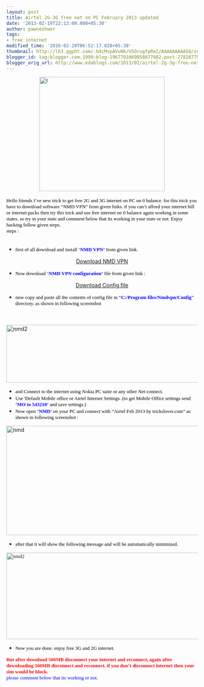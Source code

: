 ```yaml
---
layout: post
title: Airtel 2G-3G free net on PC February 2013 updated
date: '2013-02-19T22:13:00.000+05:30'
author: pawneshwer
tags:
- free internet
modified_time: '2016-02-20T06:52:17.828+05:30'
thumbnail: http://lh3.ggpht.com/-b4cMvpAVvWk/USOrugfpReI/AAAAAAAAASQ/zeo6gYVtZQU/s72-c/f_thumb%25255B2%25255D.png?imgmax=800
blogger_id: tag:blogger.com,1999:blog-1967791069058877982.post-2782877919139200047
blogger_orig_url: http://www.edablogs.com/2013/02/airtel-2g-3g-free-net-on-pc-february.html
---
```


<div dir="ltr" style="text-align: left;" trbidi="on"><span style="color: black; font-family: verdana; font-size: small;"><a href="http://lh6.ggpht.com/-8gZpP5LvSIs/USOrtVyZmiI/AAAAAAAAASI/io3VpRWhbBc/s1600-h/f%25255B4%25255D.png"><img alt="f" border="0" height="301" src="http://lh3.ggpht.com/-b4cMvpAVvWk/USOrugfpReI/AAAAAAAAASQ/zeo6gYVtZQU/f_thumb%25255B2%25255D.png?imgmax=800" style="background-image: none; border-bottom-width: 0px; border-left-width: 0px; border-right-width: 0px; border-top-width: 0px; display: block; float: none; margin-left: auto; margin-right: auto; padding-left: 0px; padding-right: 0px; padding-top: 0px;" title="f" width="330" /></a></span>     <br /><span style="font-size: small;"><span style="color: black; font-family: verdana; font-size: small;"><span style="font-size: small;">Hello friends I’ve new trick to get free 2G and 3G internet on PC on 0 balance. for this trick you have to download software “NMD VPN” from given links. if you can’t afford your internet bill or internet packs then try this trick and use free internet on 0 balance again working in some states. so try in your state and comment below that its working in your state or not. Enjoy hacking follow given steps</span>.</span>       <br /></span><span style="color: black; font-family: verdana; font-size: small;"><span style="font-size: small;">steps </span><span style="font-size: small;">:</span>       <br /></span>    <br /><ul><li><span style="color: black; font-family: verdana; font-size: small;"><span style="font-size: small;">first of all download and install ‘<span style="color: blue;"><b>NMD VPN’</b></span> from given link</span>.</span> </li></ul><center><a class="raju" href="http://adf.ly/NNASs" target="_blank">Download NMD VPN</a></center><ul><li><span style="color: black; font-family: verdana; font-size: small;"><span style="font-size: small;">Now download ‘<span style="color: blue;"><b>NMD VPN configuration’</b></span> file from given link</span> :</span> </li></ul><center><a class="raju" href="http://adf.ly/NNAVj" target="_blank">Download Config file</a></center><ul><li><span style="color: black; font-family: verdana; font-size: small;"><span style="font-size: small;">now copy and paste all the contents of config file in “<span style="color: blue;"><b>C:/Program files/Nmdvpn/Config</b></span>” directory. as shown in following screenshot</span> </span></li></ul><script type="text/javascript">ch_client = "pawneshwer"; ch_width = 500; ch_height = 250; ch_type = "mpu"; ch_sid = "Chitika Default"; ch_color_site_link = "0000CC"; ch_color_title = "0000CC"; ch_color_border = "FFFFFF"; ch_color_text = "000000"; ch_color_bg = "FFFFFF"; </script><br /><script src="http://scripts.chitika.net/eminimalls/amm.js" type="text/javascript"></script><br /><a href="http://lh4.ggpht.com/-O67LQrgcs5U/USOrvrRS7QI/AAAAAAAAASY/Am3Kfhl_Tsg/s1600-h/nmd2%25255B3%25255D.jpg"><img alt="nmd2" border="0" height="152" src="http://lh5.ggpht.com/-mssGXbW9gyY/USOrws_PbNI/AAAAAAAAASg/QsK6nyY5D-g/nmd2_thumb%25255B1%25255D.jpg?imgmax=800" style="background-image: none; border-bottom-width: 0px; border-left-width: 0px; border-right-width: 0px; border-top-width: 0px; display: inline; padding-left: 0px; padding-right: 0px; padding-top: 0px;" title="nmd2" width="605" /></a>     <br /><ul><li><span style="color: black; font-family: verdana; font-size: small;"><span style="font-size: small;">and Connect to the internet using Nokia PC suite or any other Net connect.</span></span> </li><li><span style="color: black; font-family: verdana; font-size: small;"><span style="font-size: small;">Use 'Default Mobile office or Airtel Internet Settings. (to get Mobile Office settings send <span style="color: blue;"><b>‘MO to 543210’</b></span> and save settings.)</span></span> </li><li><span style="color: black; font-family: verdana; font-size: small;"><span style="font-size: small;">Now open ‘<span style="color: blue;"><b>NMD</b></span>’ on your PC and connect with “Airtel Feb 2013 by trickslover.com” as shown in following screenshot :</span></span> </li></ul><a href="http://lh5.ggpht.com/-NDGqikVtjcY/USOrxhnbQDI/AAAAAAAAASo/tzULvIt10bw/s1600-h/nmd%25255B3%25255D.jpg"><img alt="nmd" border="0" height="288" src="http://lh3.ggpht.com/-C2MJ5Q5SCy8/USOry_lMi2I/AAAAAAAAASw/3dICAg2_Lnk/nmd_thumb%25255B1%25255D.jpg?imgmax=800" style="background-image: none; border-bottom-width: 0px; border-left-width: 0px; border-right-width: 0px; border-top-width: 0px; display: inline; padding-left: 0px; padding-right: 0px; padding-top: 0px;" title="nmd" width="607" /></a>     <br /><ul><li><span style="color: black; font-family: verdana; font-size: small;"><span style="font-size: small;">after that it will show the following message and will be automatically minimized.</span></span></li></ul><span style="color: black; font-family: verdana; font-size: small;"><a href="http://lh6.ggpht.com/-AtcMB-QXYSY/USl8eTwzcxI/AAAAAAAAAV0/R7T9GKTXsUM/s1600-h/nmd2%25255B5%25255D.jpg"><img alt="nmd2" border="0" height="228" src="http://lh5.ggpht.com/-nza1a8XMP3c/USl8fuEV5tI/AAAAAAAAAV8/t90UCZTObMk/nmd2_thumb%25255B2%25255D.jpg?imgmax=800" style="background-image: none; border-bottom: 0px; border-left: 0px; border-right: 0px; border-top: 0px; display: inline; padding-left: 0px; padding-right: 0px; padding-top: 0px;" title="nmd2" width="616" /></a></span><br /><ul><li><span style="color: black; font-family: verdana; font-size: small;"><span style="font-size: small;">Now you are done. enjoy free 3G and 2G internet.</span></span> </li></ul><span style="font-size: small;"><span style="font-size: small;"><span style="color: red; font-family: verdana; font-size: small;"><b><span style="color: red; font-size: small;">But after download 500MB disconnect your internet and reconnect, again after downloading 500MB disconnect and reconnect. if you don’t disconnect internet then your sim would be block</span>.</b></span>         <br /></span><span style="color: blue; font-family: verdana; font-size: small;"><span style="font-size: small;">please comment below that its working or not</span>.</span></span></div>